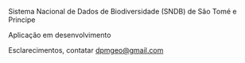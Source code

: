 Sistema Nacional de Dados de Biodiversidade (SNDB) de São Tomé e Principe

Aplicação em desenvolvimento

Esclarecimentos, contatar dpmgeo@gmail.com




